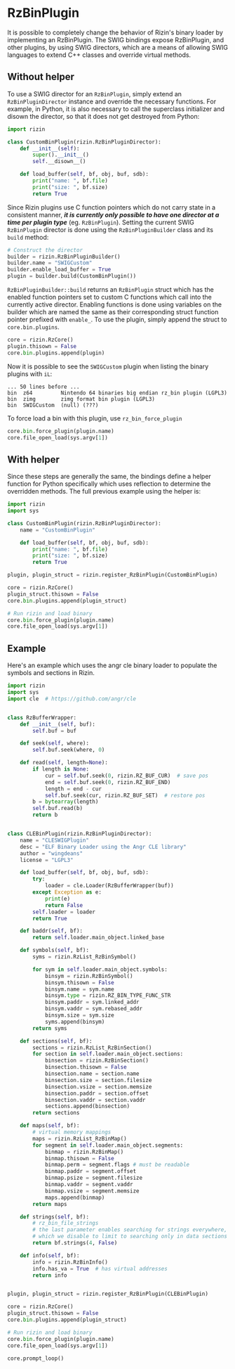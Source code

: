 # RzBinPlugin

It is possible to completely change the behavior of Rizin's binary loader by implementing an RzBinPlugin. The SWIG bindings expose RzBinPlugin, and other plugins, by using SWIG directors, which are a means of allowing SWIG languages to extend C++ classes and override virtual methods.

## Without helper
To use a SWIG director for an `RzBinPlugin`, simply extend an `RzBinPluginDirector` instance and override the necessary functions. For example, in Python, it is also necessary to call the superclass initializer and disown the director, so that it does not get destroyed from Python:

```py
import rizin

class CustomBinPlugin(rizin.RzBinPluginDirector):
    def __init__(self):
        super().__init__()
        self.__disown__()

    def load_buffer(self, bf, obj, buf, sdb):
        print("name: ", bf.file)
        print("size: ", bf.size)
        return True
```

Since Rizin plugins use C function pointers which do not carry state in a consistent manner, ***it is currently only possible to have one director at a time per plugin type*** (eg. `RzBinPlugin`). Setting the current SWIG `RzBinPlugin` director is done using the `RzBinPluginBuilder` class and its `build` method:

```py
# Construct the director
builder = rizin.RzBinPluginBuilder()
builder.name = "SWIGCustom"
builder.enable_load_buffer = True
plugin = builder.build(CustomBinPlugin())
```

`RzBinPluginBuilder::build` returns an `RzBinPlugin` struct which has the enabled function pointers set to custom C functions which call into the currently active director. Enabling functions is done using variables on the builder which are named the same as their corresponding struct function pointer prefixed with `enable_`. To use the plugin, simply append the struct to `core.bin.plugins`.

```py
core = rizin.RzCore()
plugin.thisown = False
core.bin.plugins.append(plugin)
```

Now it is possible to see the `SWIGCustom` plugin when listing the binary plugins with `iL`:

```
... 50 lines before ...
bin  z64         Nintendo 64 binaries big endian rz_bin plugin (LGPL3)
bin  zimg        zimg format bin plugin (LGPL3)
bin  SWIGCustom  (null) (???)
```

To force load a bin with this plugin, use `rz_bin_force_plugin`

```py
core.bin.force_plugin(plugin.name)
core.file_open_load(sys.argv[1])
```

## With helper
Since these steps are generally the same, the bindings define a helper function for Python specifically which uses reflection to determine the overridden methods. The full previous example using the helper is:

```py
import rizin
import sys

class CustomBinPlugin(rizin.RzBinPluginDirector):
    name = "CustomBinPlugin"

    def load_buffer(self, bf, obj, buf, sdb):
        print("name: ", bf.file)
        print("size: ", bf.size)
        return True

plugin, plugin_struct = rizin.register_RzBinPlugin(CustomBinPlugin)

core = rizin.RzCore()
plugin_struct.thisown = False
core.bin.plugins.append(plugin_struct)

# Run rizin and load binary
core.bin.force_plugin(plugin.name)
core.file_open_load(sys.argv[1])
```

## Example
Here's an example which uses the angr cle binary loader to populate the symbols and sections in Rizin.

```py
import rizin
import sys
import cle  # https://github.com/angr/cle


class RzBufferWrapper:
    def __init__(self, buf):
        self.buf = buf

    def seek(self, where):
        self.buf.seek(where, 0)

    def read(self, length=None):
        if length is None:
            cur = self.buf.seek(0, rizin.RZ_BUF_CUR)  # save pos
            end = self.buf.seek(0, rizin.RZ_BUF_END)
            length = end - cur
            self.buf.seek(cur, rizin.RZ_BUF_SET)  # restore pos
        b = bytearray(length)
        self.buf.read(b)
        return b


class CLEBinPlugin(rizin.RzBinPluginDirector):
    name = "CLESWIGPlugin"
    desc = "ELF Binary Loader using the Angr CLE library"
    author = "wingdeans"
    license = "LGPL3"

    def load_buffer(self, bf, obj, buf, sdb):
        try:
            loader = cle.Loader(RzBufferWrapper(buf))
        except Exception as e:
            print(e)
            return False
        self.loader = loader
        return True

    def baddr(self, bf):
        return self.loader.main_object.linked_base

    def symbols(self, bf):
        syms = rizin.RzList_RzBinSymbol()

        for sym in self.loader.main_object.symbols:
            binsym = rizin.RzBinSymbol()
            binsym.thisown = False
            binsym.name = sym.name
            binsym.type = rizin.RZ_BIN_TYPE_FUNC_STR
            binsym.paddr = sym.linked_addr
            binsym.vaddr = sym.rebased_addr
            binsym.size = sym.size
            syms.append(binsym)
        return syms

    def sections(self, bf):
        sections = rizin.RzList_RzBinSection()
        for section in self.loader.main_object.sections:
            binsection = rizin.RzBinSection()
            binsection.thisown = False
            binsection.name = section.name
            binsection.size = section.filesize
            binsection.vsize = section.memsize
            binsection.paddr = section.offset
            binsection.vaddr = section.vaddr
            sections.append(binsection)
        return sections

    def maps(self, bf):
        # virtual memory mappings
        maps = rizin.RzList_RzBinMap()
        for segment in self.loader.main_object.segments:
            binmap = rizin.RzBinMap()
            binmap.thisown = False
            binmap.perm = segment.flags # must be readable
            binmap.paddr = segment.offset
            binmap.psize = segment.filesize
            binmap.vaddr = segment.vaddr
            binmap.vsize = segment.memsize
            maps.append(binmap)
        return maps

    def strings(self, bf):
        # rz_bin_file_strings
        # the last parameter enables searching for strings everywhere,
        # which we disable to limit to searching only in data sections
        return bf.strings(4, False)

    def info(self, bf):
        info = rizin.RzBinInfo()
        info.has_va = True  # has virtual addresses
        return info


plugin, plugin_struct = rizin.register_RzBinPlugin(CLEBinPlugin)

core = rizin.RzCore()
plugin_struct.thisown = False
core.bin.plugins.append(plugin_struct)

# Run rizin and load binary
core.bin.force_plugin(plugin.name)
core.file_open_load(sys.argv[1])

core.prompt_loop()
```
